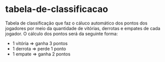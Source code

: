 # tabela-de-classificacao
Tabela de classificação que faz o cáluco automático dos pontos dos jogadores por meio da quantidade de vitórias, derrotas e empates de cada jogador. 
O cálculo dos pontos será da seguinte forma:
- 1 vitória => ganha 3 pontos
- 1 derrota => perde 1 ponto
- 1 empate => ganha 2 pontos